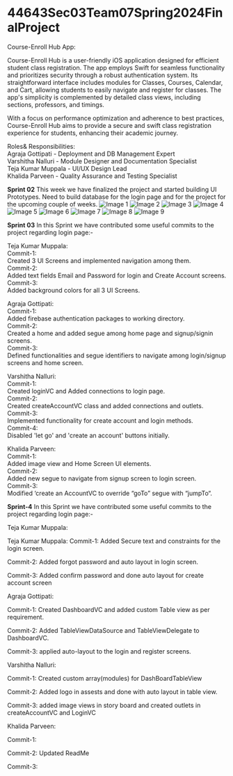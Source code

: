 # 44643Sec03Team07Spring2024FinalProject


Course-Enroll Hub App:

Course-Enroll Hub is a user-friendly iOS application designed for efficient student class registration. The app employs Swift for seamless functionality and prioritizes security through a robust authentication system. Its straightforward interface includes modules for Classes, Courses, Calendar, and Cart, allowing students to easily navigate and register for classes. The app's simplicity is complemented by detailed class views, including sections, professors, and timings. 

With a focus on performance optimization and adherence to best practices, Course-Enroll Hub aims to provide a secure and swift class registration experience for students, enhancing their academic journey.

Roles& Responsibilities:<br/>
Agraja Gottipati            -    Deployment and DB Management Expert<br/>
Varshitha Nalluri            -    Module Designer and Documentation Specialist<br/>
Teja Kumar Muppala                    -    UI/UX Design Lead<br/>
Khalida Parveen                -    Quality Assurance and Testing Specialist<br/>

**Sprint 02**
This week we have finalized the project and started building UI Prototypes. Need to build database for the login page and for the project for the upcoming couple of weeks.
![Image 1](./images/pic1.jpeg)
![Image 2](./images/pic2.jpeg)
![Image 3](./images/pic3.jpeg)
![Image 4](./images/pic4.jpeg)
![Image 5](./images/pic5.jpeg)
![Image 6](./images/pic6.jpeg)
![Image 7](./images/pic7.jpeg)
![Image 8](./images/pic8.jpeg)
![Image 9](./images/pic9.jpeg)

**Sprint 03**
In this Sprint we have contributed some useful commits to the project regarding login page:-

Teja Kumar Muppala:<br/>
Commit-1:<br/>
Created 3 UI Screens and implemented navigation among them.<br/>
Commit-2:<br/>
Added text fields Email and Password for login and Create Account screens.<br/>
Commit-3:<br/>
Added background colors for all 3 UI Screens. <br/>

Agraja Gottipati:<br/>
Commit-1:<br/>
Added firebase authentication packages to working directory.<br/>
Commit-2:<br/>
Created a home and added segue among home page and signup/signin screens.<br/>
Commit-3:<br/>
Defined functionalities and segue identifiers to navigate among login/signup screens and home screen.<br/>

Varshitha Nalluri:<br/>
Commit-1:<br/>
Created loginVC and Added connections to login page.<br/>
Commit-2:<br/>
Created createAccountVC class and added connections and outlets.<br/>
Commit-3:<br/>
Implemented functionality for create account and login methods.<br/>
Commit-4:<br/>
Disabled 'let go' and 'create an account' buttons initially.<br/>

Khalida Parveen: <br/>
Commit-1:<br/>
Added image view and Home Screen UI elements.<br/>
Commit-2:<br/>
Added new segue to navigate from signup screen to login screen.<br/>
Commit-3:<br/>
Modified ‘create an AccountVC to override “goTo” segue with “jumpTo“.<br/>

**Sprint-4**
In this Sprint we have contributed some useful commits to the project regarding login page:-

Teja Kumar Muppala:

Teja Kumar Muppala: Commit-1: Added Secure text and constraints for the login screen.

Commit-2: Added forgot password and auto layout in login screen.

Commit-3: Added confirm password and done auto layout for create account screen

Agraja Gottipati:

Commit-1: Created DashboardVC and added custom Table view as per requirement.

Commit-2: Added TableViewDataSource and TableViewDelegate to DashboardVC.

Commit-3: applied auto-layout to the login and register screens.

Varshitha Nalluri:

Commit-1: Created custom array(modules) for DashBoardTableView

Commit-2: Added logo in assests and done with auto layout in table view.

Commit-3: added image views in story board and created outlets in createAccountVC and LoginVC

Khalida Parveen:

Commit-1:

Commit-2: Updated ReadMe

Commit-3:


